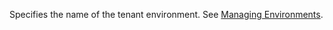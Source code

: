 Specifies the name of the tenant environment. See [Managing Environments](../administration/tenant-admin-center-environments.md).